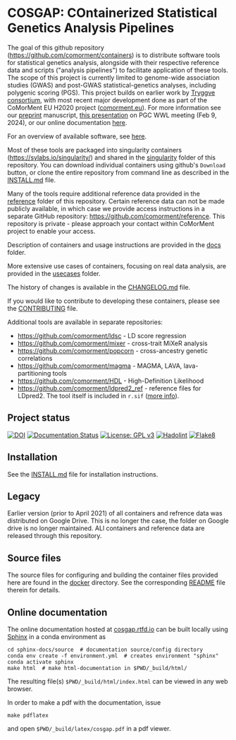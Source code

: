 # COSGAP: COntainerized Statistical Genetics Analysis Pipelines

The goal of this github repository (<https://github.com/comorment/containers>) is to distribute software tools for statistical genetics analysis, alongside with their respective reference data and  scripts ("analysis pipelines") to facilitate application of these tools. The scope of this project is currently limited to genome-wide association studies (GWAS) and post-GWAS statistical-genetics analyses, including polygenic scoring (PGS). This project builds on earlier work by [Tryggve consortium](https://neic.no/tryggve/),
with most recent major development done as part of the CoMorMent EU H2020 project ([comorment.eu](https://comorment.eu)). For more information see our [preprint](https://arxiv.org/abs/2212.14103) manuscript, [this presentation](https://www.youtube.com/watch?v=msegdR2vJZs) on PGC WWL meeting (Feb 9, 2024), or our online documentation [here](https://cosgap.readthedocs.io/en/latest/).

For an overview of available software, see [here](docs/README.md).

Most of these tools are packaged into singularity containers (<https://sylabs.io/singularity/>) and shared in the [singularity](https://github.com/comorment/containers/tree/main/singularity) folder of this repository. You can download individual containers using github's ``Download`` button, or clone the entire repository from command line as described in the [INSTALL.md](./INSTALL.md) file.

Many of the tools require additional reference data provided in the [reference](https://github.com/comorment/containers/tree/main/reference) folder of this repository.
Certain reference data can not be made publicly available, in which case we provide access instructions in a separate GitHub repository:
<https://github.com/comorment/reference>. This repository is private - please approach your contact within CoMorMent project to enable your access.

Description of containers and usage instructions are provided in the [docs](https://github.com/comorment/containers/tree/main/docs) folder.

More extensive use cases of containers, focusing on real data analysis, are provided in the [usecases](https://github.com/comorment/containers/tree/main/usecases) folder.

The history of changes is available in the [CHANGELOG.md](./CHANGELOG.md) file.

If you would like to contribute to developing these containers, please see the [CONTRIBUTING](CONTRIBUTING.md) file.

Additional tools are available in separate repositories:

* <https://github.com/comorment/ldsc> - LD score regression
* <https://github.com/comorment/mixer> - cross-trait MiXeR analysis
* <https://github.com/comorment/popcorn> - cross-ancestry genetic correlations
* <https://github.com/comorment/magma> - MAGMA, LAVA, lava-partitioning tools
* <https://github.com/comorment/HDL> - High-Definition Likelihood
* <https://github.com/comorment/ldpred2_ref> - reference files for LDpred2. The tool itself is included in ``r.sif`` ([more info](https://github.com/comorment/containers/tree/main/scripts/pgs)).

## Project status

[![DOI](https://zenodo.org/badge/DOI/10.5281/zenodo.7385621.svg)](https://doi.org/10.5281/zenodo.7385621)
[![Documentation Status](https://readthedocs.org/projects/cosgap/badge/?version=latest)](https://cosgap.readthedocs.io/en/latest/?badge=latest)
[![License: GPL v3](https://img.shields.io/badge/License-GPLv3-blue.svg)](https://www.gnu.org/licenses/gpl-3.0)
[![Hadolint](https://github.com/comorment/containers/actions/workflows/docker.yml/badge.svg)](https://github.com/comorment/containers/actions/workflows/docker.yml)
[![Flake8](https://github.com/comorment/containers/actions/workflows/python.yml/badge.svg)](https://github.com/comorment/containers/actions/workflows/python.yml)

## Installation

See the [INSTALL.md](./INSTALL.md) file for installation instructions.

## Legacy

Earlier version (prior to April 2021) of all containers and refrence data was distributed on Google Drive. This is no longer the case, the folder on Google drive is no longer maintained. ALl containers and reference data are released through this repository.

## Source files

The source files for configuring and building the container files provided here are found in the [docker](https://github.com/comorment/containers/tree/main/docker) directory.
See the corresponding [README](./docker/README.md) file therein for details.

## Online documentation

The online documentation hosted at [cosgap.rtfd.io](https://cosgap.readthedocs.io) can be built locally using [Sphinx](https://www.sphinx-doc.org/en/master/) in a conda environment as

```
cd sphinx-docs/source  # documentation source/config directory
conda env create -f environment.yml  # creates environment "sphinx"
conda activate sphinx
make html  # make html-documentation in $PWD/_build/html/
```

The resulting file(s) ``$PWD/_build/html/index.html`` can be viewed in any web browser.

In order to make a pdf with the documentation, issue

```
make pdflatex
```

and open ``$PWD/_build/latex/cosgap.pdf`` in a pdf viewer.
